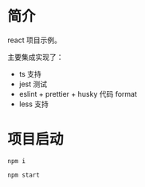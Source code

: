 # 简介

react 项目示例。

主要集成实现了：

- ts 支持
- jest 测试
- eslint + prettier + husky 代码 format
- less 支持

# 项目启动

```
npm i
```

```
npm start
```
